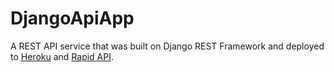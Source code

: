 # DjangoApiApp
A REST API service that was built on Django REST Framework and deployed to [Heroku](https://djangoapiapp.herokuapp.com/) and [Rapid API](https://rapidapi.com/Wolemercy/api/django-rest1).

